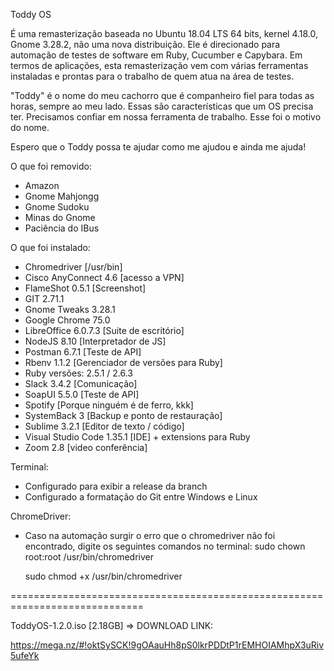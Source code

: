 Toddy OS

É uma remasterização baseada no Ubuntu 18.04 LTS 64 bits, kernel 4.18.0, Gnome 3.28.2, não uma nova distribuição. Ele é direcionado para automação de testes de software em Ruby, Cucumber e Capybara.
Em termos de aplicações, esta remasterização vem com várias ferramentas instaladas e prontas para o trabalho de quem atua na área de testes.

"Toddy" é o nome do meu cachorro que é companheiro fiel para todas as horas, sempre ao meu lado. Essas são características que um OS precisa ter. Precisamos confiar em nossa ferramenta de trabalho.
Esse foi o motivo do nome.

Espero que o Toddy possa te ajudar como me ajudou e ainda me ajuda!

O que foi removido:
- Amazon
- Gnome Mahjongg
- Gnome Sudoku
- Minas do Gnome
- Paciência do IBus

O que foi instalado:
- Chromedriver [/usr/bin]
- Cisco AnyConnect 4.6 [acesso a VPN]
- FlameShot 0.5.1 [Screenshot]
- GIT 2.71.1
- Gnome Tweaks 3.28.1
- Google Chrome 75.0
- LibreOffice 6.0.7.3 [Suite de escritório]
- NodeJS 8.10 [Interpretador de JS]
- Postman 6.7.1 [Teste de API]
- Rbenv 1.1.2 [Gerenciador de versões para  Ruby]
- Ruby versões: 2.5.1 / 2.6.3
- Slack 3.4.2 [Comunicação]
- SoapUI 5.5.0 [Teste de API]
- Spotify [Porque ninguém é de ferro, kkk]
- SystemBack 3 [Backup e ponto de restauração]
- Sublime 3.2.1 [Editor de texto / código]
- Visual Studio Code 1.35.1 [IDE] + extensions para Ruby
- Zoom 2.8 [video conferência]

Terminal:
- Configurado para exibir a release da branch
- Configurado a formatação do Git entre Windows e Linux

ChromeDriver:
- Caso na automação surgir o erro que o chromedriver não foi encontrado, digite os seguintes comandos no terminal:
  sudo chown root:root /usr/bin/chromedriver
  
  sudo chmod +x /usr/bin/chromedriver

=============================================================================

ToddyOS-1.2.0.iso [2.18GB] => DOWNLOAD LINK:

https://mega.nz/#!oktSySCK!9gOAauHh8pS0lkrPDDtP1rEMHOIAMhpX3uRiv5ufeYk
